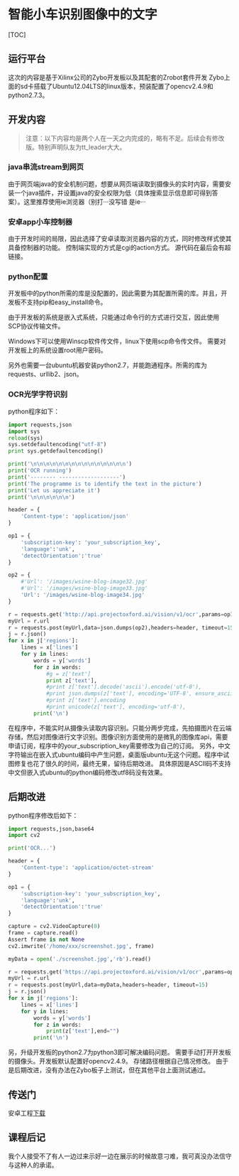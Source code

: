 # 智能小车识别图像中的文字

[TOC]

## 运行平台
这次的内容是基于Xilinx公司的Zybo开发板以及其配套的Zrobot套件开发
Zybo上面的sd卡搭载了Ubuntu12.04LTS的linux版本，预装配置了opencv2.4.9和python2.7.3。

## 开发内容
> 注意：以下内容均是两个人在一天之内完成的，略有不足。后续会有修改版。特别声明队友为tt_leader大大。

### java串流stream到网页
由于网页端java的安全机制问题，想要从网页端读取到摄像头的实时内容，需要安装一个java插件，并设置java的安全权限为低（具体搜索显示信息即可得到答案）。这里推荐使用ie浏览器（别打···没写错 是ie···

### 安卓app小车控制器
由于开发时间的局限，因此选择了安卓读取浏览器内容的方式，同时修改样式使其具备控制器的功能。
控制端实现的方式是cgi的action方式。
源代码在最后会有超链接。

### python配置
开发板中的python所需的库是没配置的，因此需要为其配置所需的库。并且，开发板不支持pip和easy_install命令。

由于开发板的系统是嵌入式系统，只能通过命令行的方式进行交互，因此使用SCP协议传输文件。

Windows下可以使用Winscp软件传文件，linux下使用scp命令传文件。
需要对开发板上的系统设置root用户密码。

另外也需要一台ubuntu机器安装python2.7，并能跑通程序。所需的库为requests、urllib2、json。

### OCR光学字符识别
python程序如下：
``` python
import requests,json
import sys
reload(sys)
sys.setdefaultencoding("utf-8")
print sys.getdefaultencoding()

print('\n\n\n\n\n\n\n\n\n\n\n\n\n\n\n')
print('OCR running')
print('-------- -------------------')
print('The programme is to identify the text in the picture')
print('Let us appreciate it')
print('\n\n\n\n\n\n')

header = {
	'Content-type': 'application/json'
}

op1 = {
	'subscription-key': 'your_subscription_key',
	'language':'unk',
	'detectOrientation':'true'
}

op2 = {
	#'Url': '/images/wsine-blog-image32.jpg'
	#'Url': '/images/wsine-blog-image33.jpg'
	'Url': '/images/wsine-blog-image34.jpg'
}

r = requests.get('http://api.projectoxford.ai/vision/v1/ocr',params=op1, timeout=15)
myUrl = r.url
r = requests.post(myUrl,data=json.dumps(op2),headers=header, timeout=15)
j = r.json()
for x in j['regions']:
	lines = x['lines']
	for y in lines:
		words = y['words']
		for z in words:
			#g = z['text']
			print z['text'],
			#print z['text'].decode('ascii').encode('utf-8'),
			#print json.dumps(z['text'], encoding='UTF-8', ensure_ascii=False),
			#print z['text'].encoding
			#print unicode(z['text'], encoding='utf-8'),
		print('\n')

```
在程序中，不能实时从摄像头读取内容识别。只能分两步完成，先拍摄图片在云端存储，然后对图像进行文字识别。图像识别方面使用的是微乳的图像库api，需要申请订阅，程序中的your_subscription_key需要修改为自己的订阅。
另外，中文字符输出在嵌入式ubuntu编码中产生问题，桌面版ubuntu无这个问题。程序中试图修复也花了很久的时间，最终无果，留待后期改进。
具体原因是ASCII码不支持中文但嵌入式ubuntu的python编码修改utf8码没有效果。

## 后期改进
python程序修改后如下：

``` python
import requests,json,base64
import cv2

print('OCR...')

header = {
	'Content-type': 'application/octet-stream'
}

op1 = {
	'subscription-key': 'your_subscription_key',
	'language':'unk',
	'detectOrientation':'true'
}

capture = cv2.VideoCapture(0)
frame = capture.read()
Assert frame is not None
cv2.imwrite('/home/xxx/screenshot.jpg', frame)

myData = open('./screenshot.jpg','rb').read()

r = requests.get('https://api.projectoxford.ai/vision/v1/ocr',params=op1, timeout=15)
myUrl = r.url
r = requests.post(myUrl,data=myData,headers=header, timeout=15)
j = r.json()
for x in j['regions']:
	lines = x['lines']
	for y in lines:
		words = y['words']
		for z in words:
			print(z['text'],end="")
		print('\n')
```
另，升级开发板的python2.7为python3即可解决编码问题。
需要手动打开开发板的摄像头。开发板默认配置好opencv2.4.9。
存储路径根据自己情况修改。
由于是后期改进，没有办法在Zybo板子上测试，但在其他平台上面测试通过。

## 传送门
安卓工程[下载](http://pan.baidu.com/s/1dD12SO5)









## 课程后记
我个人接受不了有人一边过来示好一边在展示的时候故意刁难，我可真没办法信守与这种人的承诺。
